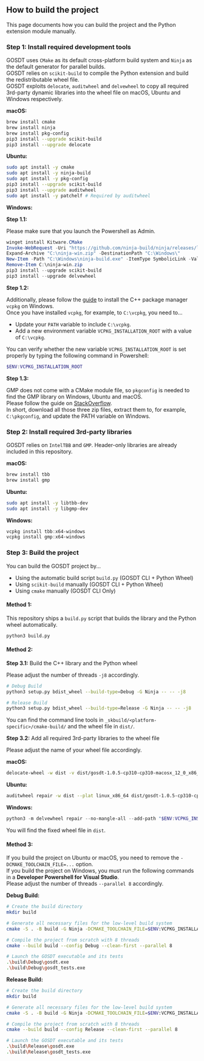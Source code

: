 ## How to build the project

This page documents how you can build the project and the Python extension module manually.

### Step 1: Install required development tools

GOSDT uses `CMake` as its default cross-platform build system and `Ninja` as the default generator for parallel builds.  
GOSDT relies on `scikit-build` to compile the Python extension and build the redistributable wheel file.  
GOSDT exploits `delocate`, `auditwheel` and `delvewheel` to copy all required 3rd-party dynamic libraries into the wheel file on macOS, Ubuntu and Windows respectively.

**macOS:**

```bash
brew install cmake
brew install ninja
brew install pkg-config
pip3 install --upgrade scikit-build
pip3 install --upgrade delocate
```

**Ubuntu:**

```bash
sudo apt install -y cmake
sudo apt install -y ninja-build
sudo apt install -y pkg-config
pip3 install --upgrade scikit-build
pip3 install --upgrade auditwheel
sudo apt install -y patchelf # Required by auditwheel
```

**Windows:**

**Step 1.1:** 

Please make sure that you launch the Powershell as Admin.

```ps1
winget install Kitware.CMake
Invoke-WebRequest -Uri "https://github.com/ninja-build/ninja/releases/latest/download/ninja-win.zip" -OutFile "C:\ninja-win.zip"
Expand-Archive "C:\ninja-win.zip" -DestinationPath "C:\Windows\"
New-Item -Path "C:\Windows\ninja-build.exe" -ItemType SymbolicLink -Value "C:\Windows\ninja.exe"
Remove-Item C:\ninja-win.zip
pip3 install --upgrade scikit-build
pip3 install --upgrade delvewheel
```

**Step 1.2:**

Additionally, please follow the [guide](https://vcpkg.io/en/getting-started.html) to install the C++ package manager `vcpkg` on Windows.  
Once you have installed `vcpkg`, for example, to `C:\vcpkg`, you need to...
- Update your `PATH` variable to include `C:\vcpkg`.
- Add a new environment variable `VCPKG_INSTALLATION_ROOT` with a value of `C:\vcpkg`.

You can verify whether the new variable `VCPKG_INSTALLATION_ROOT` is set properly by typing the following command in Powershell:

```ps1
$ENV:VCPKG_INSTALLATION_ROOT
```

**Step 1.3:**

GMP does not come with a CMake module file, so `pkgconfig` is needed to find the GMP library on Windows, Ubuntu and macOS.  
Please follow the guide on [StackOverflow](https://stackoverflow.com/a/22363820).  
In short, download all those three zip files, extract them to, for example, `C:\pkgconfig`, and update the PATH variable on Windows.

### Step 2: Install required 3rd-party libraries

GOSDT relies on `IntelTBB` and `GMP`.
Header-only libraries are already included in this repository.

**macOS:**

```bash
brew install tbb
brew install gmp
```

**Ubuntu:**

```bash
sudo apt install -y libtbb-dev
sudo apt install -y libgmp-dev
```

**Windows:**

```ps1
vcpkg install tbb:x64-windows
vcpkg install gmp:x64-windows
```

### Step 3: Build the project

You can build the GOSDT project by...
- Using the automatic build script `build.py` (GOSDT CLI + Python Wheel)
- Using `scikit-build` manually (GOSDT CLI + Python Wheel)
- Using `cmake` manually (GOSDT CLI Only)

#### Method 1:

This repository ships a `build.py` script that builds the library and the Python wheel automatically.

```bash
python3 build.py
```

#### Method 2:

**Step 3.1:** Build the C++ library and the Python wheel

Please adjust the number of threads `-j8` accordingly.

```bash
# Debug Build
python3 setup.py bdist_wheel --build-type=Debug -G Ninja -- -- -j8

# Release Build
python3 setup.py bdist_wheel --build-type=Release -G Ninja -- -- -j8
```

You can find the command line tools in `_skbuild/<platform-specific>/cmake-build/` and the wheel file in `dist/`.

**Step 3.2:** Add all required 3rd-party libraries to the wheel file

Please adjust the name of your wheel file accordingly.

**macOS:**

```bash
delocate-wheel -w dist -v dist/gosdt-1.0.5-cp310-cp310-macosx_12_0_x86_64.whl
```

**Ubuntu:**

```bash
auditwheel repair -w dist --plat linux_x86_64 dist/gosdt-1.0.5-cp310-cp310-linux_x86_64.whl
```

**Windows:**

```ps1
python3 -m delvewheel repair --no-mangle-all --add-path "$ENV:VCPKG_INSTALLATION_ROOT\installed\x64-windows\bin" dist/gosdt-1.0.5-cp310-cp310-win_amd64.whl -w dist
```

You will find the fixed wheel file in `dist`.

#### Method 3:

If you build the project on Ubuntu or macOS, you need to remove the `-DCMAKE_TOOLCHAIN_FILE=...` option.  
If you build the project on Windows, you must run the following commands in a **Developer Powershell for Visual Studio**.  
Please adjust the number of threads `--parallel 8` accordingly.

**Debug Build:**

```bash
# Create the build directory
mkdir build

# Generate all necessary files for the low-level build system
cmake -S . -B build -G Ninja -DCMAKE_TOOLCHAIN_FILE=$ENV:VCPKG_INSTALLATION_ROOT/scripts/buildsystems/vcpkg.cmake -DCMAKE_BUILD_TYPE=Debug 

# Compile the project from scratch with 8 threads
cmake --build build --config Debug --clean-first --parallel 8

# Launch the GOSDT executable and its tests
.\build\Debug\gosdt.exe
.\build\Debug\gosdt_tests.exe
```

**Release Build:**

```bash
# Create the build directory
mkdir build

# Generate all necessary files for the low-level build system
cmake -S . -B build -G Ninja -DCMAKE_TOOLCHAIN_FILE=$ENV:VCPKG_INSTALLATION_ROOT/scripts/buildsystems/vcpkg.cmake -DCMAKE_BUILD_TYPE=Release

# Compile the project from scratch with 8 threads
cmake --build build --config Release --clean-first --parallel 8

# Launch the GOSDT executable and its tests
.\build\Release\gosdt.exe
.\build\Release\gosdt_tests.exe
```
